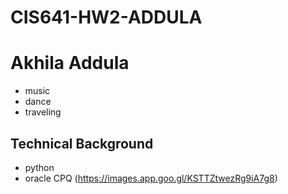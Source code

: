 # CIS641-HW2-ADDULA
# Akhila Addula
 - music 
 - dance
 - traveling
## Technical Background
 - python
 - oracle CPQ
   (https://images.app.goo.gl/KSTTZtwezRg9iA7g8)